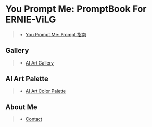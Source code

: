 # You Prompt Me: PromptBook For ERNIE-ViLG

> * [You Prompt Me: Prompt 指南](/you-prompt-me/)

## Gallery

> * [AI Art Gallery](/ai-art-gallery/)


## AI Art Palette

> * [AI Art Color Palette](/ai-art-color-palette/)


## About Me

> * [Contact](/about-me/)
